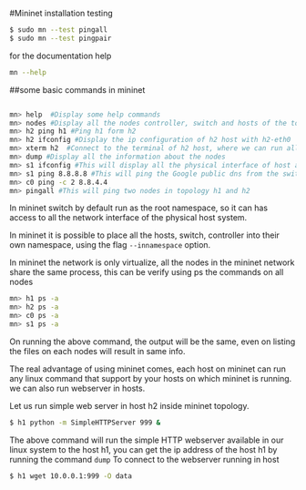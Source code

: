 #Mininet installation testing

```bash
$ sudo mn --test pingall
$ sudo mn --test pingpair
```
for the documentation help

```bash
mn --help
```

##some basic commands in mininet

```bash

mn> help  #Display some help commands
mn> nodes #Display all the nodes controller, switch and hosts of the topology
mn> h2 ping h1 #Ping h1 form h2
mn> h2 ifconfig #Display the ip configuration of h2 host with h2-eth0
mn> xterm h2  #Connect to the terminal of h2 host, where we can run all the commands
mn> dump #Display all the information about the nodes
mn> s1 ifconfig #This will display all the physical interface of host as well as the logical interface of the switch
mn> s1 ping 8.8.8.8 #This will ping the Google public dns from the switch
mn> c0 ping -c 2 8.8.4.4
mn> pingall #This will ping two nodes in topology h1 and h2
```

In mininet switch by default run as the root namespace, so it can has access to all the network interface of the physical host system.

In mininet it is possible to place all the hosts, switch, controller into their own namespace, using the flag `--innamespace` option.

In mininet the network is only virtualize, all the nodes in the mininet network share the same process, this can be verify using ps the commands on all nodes
```bash
mn> h1 ps -a 
mn> h2 ps -a 
mn> c0 ps -a 
mn> s1 ps -a 
```
On running the above command, the output will be the same, even on listing the files on each nodes will result in same info.

The real advantage of using mininet comes, each host on mininet can run any linux command that support by your hosts on which mininet is running. we can also run webserver in hosts.

Let us run simple web server in host h2 inside mininet topology.

```bash
$ h1 python -m SimpleHTTPServer 999 & 
```

The above command will run the simple HTTP webserver available in our linux system to the host h1, you can get the ip address of the host h1 by running the command `dump` 
To connect to the webserver running in host 

```bash 
$ h1 wget 10.0.0.1:999 -O data
```
